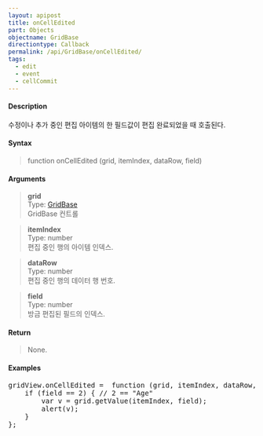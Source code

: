 ```yaml
---
layout: apipost
title: onCellEdited
part: Objects
objectname: GridBase
directiontype: Callback
permalink: /api/GridBase/onCellEdited/
tags:
  - edit
  - event
  - cellCommit
---
```



#### Description

 수정이나 추가 중인 편집 아이템의 한 필드값이 편집 완료되었을 때 호출된다.  

#### Syntax

> function onCellEdited (grid, itemIndex, dataRow, field)  

#### Arguments

> **grid**  
> Type: [GridBase](/api/GridBase/)  
> GridBase 컨트롤  

> **itemIndex**  
> Type: number  
> 편집 중인 행의 아이템 인덱스.  

> **dataRow**  
> Type: number  
> 편집 중인 행의 데이터 행 번호.  

> **field**  
> Type: number  
> 방금 편집된 필드의 인덱스.  

#### Return

> None.

#### Examples 

<pre class="prettyprint">
gridView.onCellEdited =  function (grid, itemIndex, dataRow, field) {
    if (field == 2) { // 2 == "Age"
        var v = grid.getValue(itemIndex, field);
        alert(v);
    }
};
</pre>

